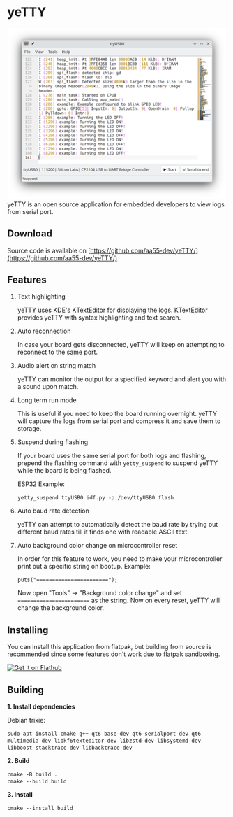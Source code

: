 # yeTTY
![screenshot](img/screenshot1.png "screenshot")
yeTTY is an open source application for embedded developers to view logs from serial port.

## Download

Source code is available on [https://github.com/aa55-dev/yeTTY/](https://github.com/aa55-dev/yeTTY/)

## Features
1. Text highlighting

    yeTTY uses KDE's KTextEditor for displaying the logs. KTextEditor provides yeTTY with syntax highlighting and text search.

2. Auto reconnection

    In case your board gets disconnected, yeTTY will keep on attempting to reconnect to the same port.

3. Audio alert on string match

    yeTTY can monitor the output for a specified keyword and alert you with a sound upon match.

4. Long term run mode

    This is useful if you need to keep the board running overnight. yeTTY will capture the logs from serial port and compress it and save them to storage.

5. Suspend during flashing

    If your board uses the same serial port for both logs and flashing, prepend the flashing command with `yetty_suspend` to suspend yeTTY while the board is being flashed.

    ESP32 Example:

    ```
    yetty_suspend ttyUSB0 idf.py -p /dev/ttyUSB0 flash
    ```

6. Auto baud rate detection

    yeTTY can attempt to automatically detect the baud rate by trying out different baud rates till it finds one with readable ASCII text.

7. Auto background color change on microcontroller reset

   In order for this feature to work, you need to make your microcontroller print out a specific string on bootup.
   Example:
   ```
   puts("=======================");
   ```
   Now open "Tools" -> "Background color change" and set `=======================` as the string. Now on every reset, yeTTY will change the background color.
   
## Installing

You can install this application from flatpak, but building from source is recommended since some features don't work due to flatpak sandboxing.

<a href='https://flathub.org/apps/dev.aa55.yetty'>
    <img width='240' alt='Get it on Flathub' src='https://flathub.org/api/badge?locale=en'/>
</a>
   
   
## Building

**1. Install dependencies**

Debian trixie:
```
sudo apt install cmake g++ qt6-base-dev qt6-serialport-dev qt6-multimedia-dev libkf6texteditor-dev libzstd-dev libsystemd-dev libboost-stacktrace-dev libbacktrace-dev
```
**2. Build**

```
cmake -B build .
cmake --build build
```

**3. Install**
```
cmake --install build
```
